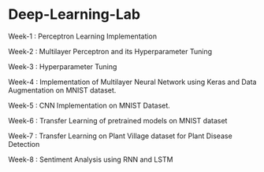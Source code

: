 # Deep-Learning-Lab

Week-1 : Perceptron Learning Implementation 

Week-2 : Multilayer Perceptron and its Hyperparameter Tuning

Week-3 : Hyperparameter Tuning 

Week-4 : Implementation of Multilayer Neural Network using Keras and Data Augmentation on MNIST dataset.

Week-5 : CNN Implementation on MNIST Dataset.

Week-6 : Transfer Learning of pretrained models on MNIST dataset

Week-7 : Transfer Learning on Plant Village dataset for Plant Disease Detection

Week-8 : Sentiment Analysis using RNN and LSTM

